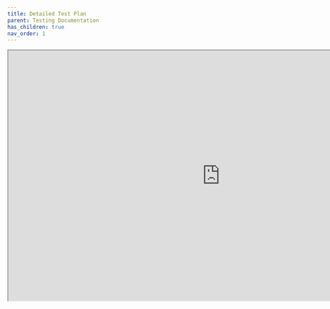 ```yaml
---
title: Detailed Test Plan
parent: Testing Documentation
has_children: true
nav_order: 1
---
```


<iframe src="https://docs.google.com/document/d/e/2PACX-1vRkLmDJeM7qmmYriAJqmEJ1cSOKObewEpL6xjVenJBq9J5z2_vC0XgeWy-3sm9S3wrF3Gm3ktlbiRGl/pub?embedded=true" width="960" height="569"></iframe>
